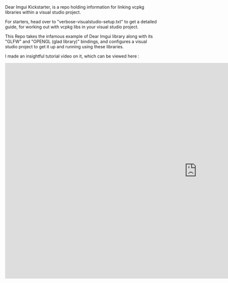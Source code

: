 
Dear Imgui Kickstarter, is a repo holding information for linking vcpkg libraries within a visual studio project.

For starters, head over to "verbose-visualstudio-setup.txt"
to get a detailed guide, for working out with vcpkg libs in your visual studio project.

This Repo takes the infamous example of Dear Imgui library along with its "GLFW" and "OPENGL (glad library)" bindings, and configures a visual studio project to get it up and running using these libraries.

I made an insightful tutorial video on it, which can be viewed here : 




<iframe width="1257" height="707" src="https://www.youtube.com/embed/T4IFzJPkfMg" title="Setting up a Visual Studio Project for Dear Imgui with opengl and glfw bindings." frameborder="0" allow="accelerometer; autoplay; clipboard-write; encrypted-media; gyroscope; picture-in-picture; web-share" allowfullscreen></iframe>
